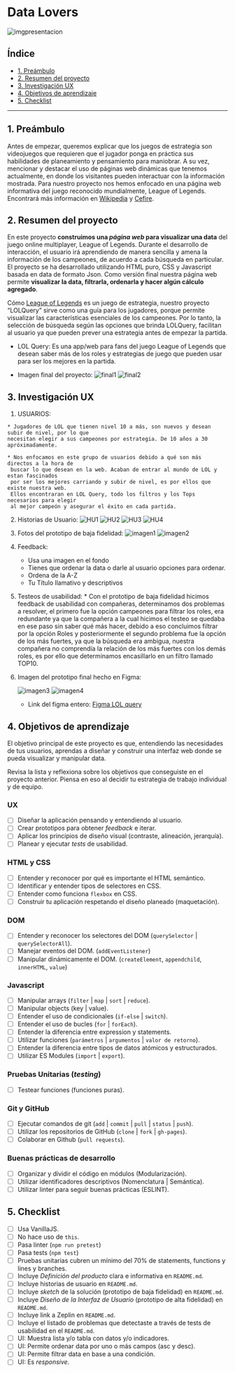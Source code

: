 # Data Lovers
![imgpresentacion](imgRM/caratula.png)

## Índice

* [1. Preámbulo](#1-preámbulo)
* [2. Resumen del proyecto](#2-resumen-del-proyecto)
* [3. Investigación UX](#3-investigación-ux)
* [4. Objetivos de aprendizaje](#4-objetivos-de-aprendizaje)
* [5. Checklist](#5-checklist)

***

## 1. Preámbulo

Antes de empezar, queremos explicar que los juegos de estrategia son videojuegos que requieren que el jugador ponga en práctica sus habilidades de planeamiento y pensamiento para maniobrar. A su vez, mencionar y destacar el uso de páginas web dinámicas que tenemos actualmente, en donde los visitantes pueden interactuar con la información mostrada. Para nuestro proyecto nos hemos enfocado en una página web informativa del juego reconocido mundialmente, League of Legends. Encontrará más información en [Wikipedia](https://es.wikipedia.org/wiki/Videojuego_de_estrategia) y [Cefire](http://cefire.edu.gva.es/file.php/1/Comunicacion_y_apertura/B3_PaginaWeb/pgina_web_esttica_vs_dinmica.html).

## 2. Resumen del proyecto
En este proyecto **construimos una _página web_ para visualizar una
data** del juego online multiplayer, League of Legends. Durante el desarrollo de interacción, el usuario irá aprendiendo de manera sencilla y amena la información de los campeones, de acuerdo a cada búsqueda en particular. El proyecto se ha desarrollado utilizando HTML puro, CSS y Javascript basada en data de formato Json. Como versión final nuestra página web permite **visualizar la data,
filtrarla, ordenarla y hacer algún cálculo agregado**.

Cómo [League of Legends](https://euw.leagueoflegends.com/es-es/) es un juego de estrategia, nuestro proyecto “LOLQuery” sirve como una guía para los jugadores, porque permite visualizar las características esenciales de los campeones. Por lo tanto, la selección de búsqueda según las opciones que brinda LOLQuery, facilitan al usuario ya que pueden prever una estrategia antes de empezar la partida.

* LOL Query:
  Es una app/web para fans del juego League of Legends que desean saber más de los roles
  y estrategias de juego que pueden usar para ser los mejores en la partida.

* Imagen final del proyecto:
![final1](imgRM/vfinal1.png)
![final2](imgRM/vfinal2.png)


## 3. Investigación UX

  1. USUARIOS:

    * Jugadores de LOL que tienen nivel 10 a más, son nuevos y desean subir de nivel, por lo que
    necesitan elegir a sus campeones por estrategia. De 10 años a 30 apróximadamente.

    * Nos enfocamos en este grupo de usuarios debido a qué son más directos a la hora de
     buscar lo que desean en la web. Acaban de entrar al mundo de LOL y estan fascinados
     por ser los mejores carriando y subir de nivel, es por ellos que existe nuestra web.
     Ellos encontraran en LOL Query, todo los filtros y los Tops necesarios para elegir
     al mejor campeón y asegurar el éxito en cada partida.

  2. Historias de Usuario:
    ![HU1](imgRM/HU01.jpg)
    ![HU2](imgRM/HU02.jpg)
    ![HU3](imgRM/HU03.jpg)
    ![HU4](imgRM/HU04.jpg)

  3. Fotos del prototipo de baja fidelidad:
    ![imagen1](imgRM/imagen1.jpg)
    ![imagen2](imgRM/imagen2.jpg)

  4. Feedback:
     * Usa una imagen en el fondo
     * Tienes que ordenar la data o darle al usuario opciones para ordenar.
     * Ordena de la A-Z
     * Tu Título llamativo y descriptivos

  5. Testeos de usabilidad:
    * Con el prototipo de baja fidelidad hicimos feedback de usabilidad con compañeras, determinamos dos problemas a resolver, el primero fue la opción campeones para filtrar los roles, era redundante ya que la compañera a la cual hicimos el testeo se quedaba en ese paso sin saber qué más hacer, debido a eso concluimos filtrar por la opción Roles y posteriormente el segundo problema fue la opción de los más fuertes, ya que la búsqueda era ambigua, nuestra compañera no comprendía la relación de los más fuertes con los demás roles, es por ello que determinamos encasillarlo en un filtro llamado TOP10.

  6. Imagen del prototipo final hecho en Figma:

     ![imagen3](imgRM/figma1.png)
     ![imagen4](imgRM/figma2.png)
     * Link del figma entero: [Figma LOL query](https://www.figma.com/file/u9RLvGmtt4u1hnD2z0rpgM/LOLquery-Alta-Fidelidad?node-id=0%3A1)

## 4. Objetivos de aprendizaje

El objetivo principal de este proyecto es que, entendiendo las necesidades de
tus usuarios, aprendas a diseñar y construir una interfaz web donde se pueda
visualizar y manipular data.

Revisa la lista y reflexiona sobre los objetivos que conseguiste en el
proyecto anterior. Piensa en eso al decidir tu estrategia de trabajo individual
y de equipo.

### UX

- [ ] Diseñar la aplicación pensando y entendiendo al usuario.
- [ ] Crear prototipos para obtener _feedback_ e iterar.
- [ ] Aplicar los principios de diseño visual (contraste, alineación, jerarquía).
- [ ] Planear y ejecutar _tests_ de usabilidad.

### HTML y CSS

- [ ] Entender y reconocer por qué es importante el HTML semántico.
- [ ] Identificar y entender tipos de selectores en CSS.
- [ ] Entender como funciona `flexbox` en CSS.
- [ ] Construir tu aplicación respetando el diseño planeado (maquetación).

### DOM

- [ ] Entender y reconocer los selectores del DOM (`querySelector` | `querySelectorAll`).
- [ ] Manejar eventos del DOM. (`addEventListener`)
- [ ] Manipular dinámicamente el DOM. (`createElement`, `appendchild`, `innerHTML`, `value`)

### Javascript

- [ ] Manipular arrays (`filter` | `map` | `sort` | `reduce`).
- [ ] Manipular objects (key | value).
- [ ] Entender el uso de condicionales (`if-else` | `switch`).
- [ ] Entender el uso de bucles (`for` | `forEach`).
- [ ] Entender la diferencia entre expression y statements.
- [ ] Utilizar funciones (`parámetros` | `argumentos` | `valor de retorno`).
- [ ] Entender la diferencia entre tipos de datos atómicos y estructurados.
- [ ] Utilizar ES Modules (`import` | `export`).

### Pruebas Unitarias (_testing_)
- [ ] Testear funciones (funciones puras).

### Git y GitHub
- [ ] Ejecutar comandos de git (`add` | `commit` | `pull` | `status` | `push`).
- [ ] Utilizar los repositorios de GitHub (`clone` | `fork` | `gh-pages`).
- [ ] Colaborar en Github (`pull requests`).

### Buenas prácticas de desarrollo
- [ ] Organizar y dividir el código en módulos (Modularización).
- [ ] Utilizar identificadores descriptivos (Nomenclatura | Semántica).
- [ ] Utilizar linter para seguir buenas prácticas (ESLINT).

## 5. Checklist

* [ ] Usa VanillaJS.
* [ ] No hace uso de `this`.
* [ ] Pasa linter (`npm run pretest`)
* [ ] Pasa tests (`npm test`)
* [ ] Pruebas unitarias cubren un mínimo del 70% de statements, functions y
  lines y branches.
* [ ] Incluye _Definición del producto_ clara e informativa en `README.md`.
* [ ] Incluye historias de usuario en `README.md`.
* [ ] Incluye _sketch_ de la solución (prototipo de baja fidelidad) en
  `README.md`.
* [ ] Incluye _Diseño de la Interfaz de Usuario_ (prototipo de alta fidelidad)
  en `README.md`.
* [ ] Incluye link a Zeplin en `README.md`.
* [ ] Incluye el listado de problemas que detectaste a través de tests de
  usabilidad en el `README.md`.
* [ ] UI: Muestra lista y/o tabla con datos y/o indicadores.
* [ ] UI: Permite ordenar data por uno o más campos (asc y desc).
* [ ] UI: Permite filtrar data en base a una condición.
* [ ] UI: Es _responsive_.
